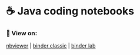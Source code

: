 # ☕️ Java coding notebooks

### 🔗 View on:

[nbviewer](https://nbviewer.jupyter.org/github/gymnasium-immensee/java/tree/master/notebooks)
|
[binder classic](https://mybinder.org/v2/gh/gymnasium-immensee/binder/master?urlpath=git-pull%3Frepo%3Dhttps%253A%252F%252Fgithub.com%252Fgymnasium-immensee%252Fjava%26urlpath%3Dtree%252Fjava%252Fnotebooks%26branch%3Dmaster)
|
[binder lab](https://mybinder.org/v2/gh/gymnasium-immensee/binder/master?urlpath=git-pull%3Frepo%3Dhttps%253A%252F%252Fgithub.com%252Fgymnasium-immensee%252Fjava%26urlpath%3Dlab%252Ftree%252Fjava%252Fnotebooks%26branch%3Dmaster)
